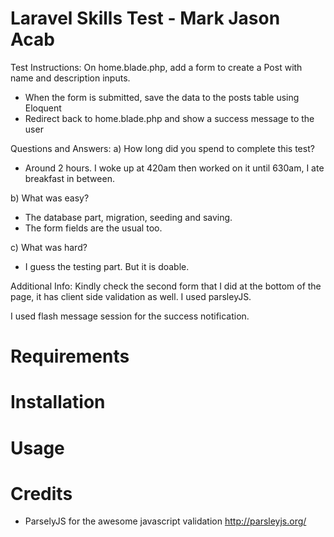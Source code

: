 Laravel Skills Test - Mark Jason Acab
=======================

Test Instructions:
On home.blade.php, add a form to create a Post with name and description inputs.
- When the form is submitted, save the data to the posts table using Eloquent
- Redirect back to home.blade.php and show a success message to the user

Questions and Answers:
a) How long did you spend to complete this test?
-  Around 2 hours. I woke up at 420am then worked on it until 630am, I ate breakfast in between.

b) What was easy?
- The database part, migration, seeding and saving.
- The form fields are the usual too.

c) What was hard?
- I guess the testing part. But it is doable.

Additional Info:
Kindly check the second form that I did at the bottom of the page, it has client side validation as well.
I used  parsleyJS.

I used flash message session for the success notification.


Requirements
============


Installation
============


Usage
=====


Credits
=======

* ParselyJS for the awesome javascript validation http://parsleyjs.org/
